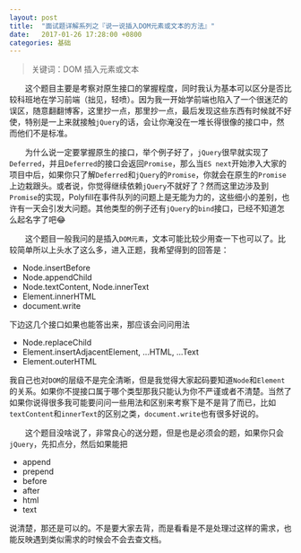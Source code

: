 ```yaml
---
layout: post
title:  "面试题详解系列之『说一说插入DOM元素或文本的方法』"
date:   2017-01-26 17:28:00 +0800
categories: 基础
---
```


> 关键词：DOM 插入元素或文本

　　这个题目主要是考察对原生接口的掌握程度，同时我认为基本可以区分是否比较科班地在学习前端（拙见，轻喷）。因为我一开始学前端也陷入了一个很迷茫的误区，随意翻翻博客，这里抄一点，那里抄一点，最后发现这些东西有时候就不好使，特别是一上来就接触`jQuery`的话，会让你淹没在一堆长得很像的接口中，然而他们不是标准。

　　为什么说一定要掌握原生的接口，举个例子好了，`jQuery`很早就实现了`Deferred`，并且`Deferred`的接口会返回`Promise`，那么当`ES next`开始渗入大家的项目中后，如果你只了解`Deferred`和`jQuery`的`Promise`，你就会在原生的`Promise`上边栽跟头。或者说，你觉得继续依赖`jQuery`不就好了？然而这里边涉及到`Promise`的实现，Polyfill在事件队列的问题上是无能为力的，这些细小的差别，也许有一天会引发大问题。其他类型的例子还有`jQuery`的`bind`接口，已经不知道怎么起名字了吧😂

　　这个题目一般我问的是插入`DOM元素`，文本可能比较少用查一下也可以了。比较简单所以上头水了这么多，进入正题，我希望得到的回答是：

- Node.insertBefore
- Node.appendChild
- Node.textContent, Node.innerText
- Element.innerHTML
- document.write

下边这几个接口如果也能答出来，那应该会问问用法

- Node.replaceChild
- Element.insertAdjacentElement, ...HTML, ...Text
- Element.outerHTML

我自己也对`DOM`的层级不是完全清晰，但是我觉得大家起码要知道`Node`和`Element`的关系。如果你不提接口属于哪个类型那我只能认为你不严谨或者不清楚。当然了如果你说得很多我可能要问问一些用法和区别来考察下是不是背了而已，比如`textContent`和`innerText`的区别之类，`document.write`也有很多好说的。

　　这个题目没啥说了，非常良心的送分题，但是也是必须会的题，如果你只会`jQuery`，先扣点分，然后如果能把

- append
- prepend
- before
- after
- html
- text

说清楚，那还是可以的。不是要大家去背，而是看看是不是处理过这样的需求，也能反映遇到类似需求的时候会不会去查文档。
